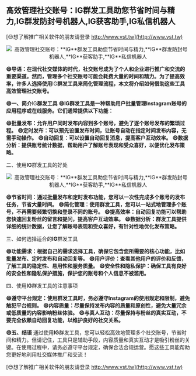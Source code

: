 ## **高效管理社交账号：**IG**群发工具助您节省时间与精力,**IG**群发防封号机器人,**IG**获客助手,**IG**私信机器人**

[😍想了解推广相关软件的朋友请登录 http://www.vst.tw](http://www.vst.tw)

 <center><img src="https://vst.tw/MP4/tuiguang/png/3.png" alt="高效管理社交账号：**IG**群发工具助您节省时间与精力,**IG**群发防封号机器人,**IG**获客助手,**IG**私信机器人"></center>

**😄导语：在现代社交媒体的时代，社交账号成为了个人和企业进行推广和交流的重要渠道。然而，管理多个社交账号可能会耗费大量的时间和精力。为了提高效率，许多人选择使用**IG**群发工具来简化管理流程，本文将介绍如何借助这些工具高效管理社交账号。**

**😄一、简介**IG**群发工具**
**😄**IG**群发工具是一种帮助用户批量管理Instagram账号的应用程序或在线服务。它们通常提供以下功能：**

**😄批量发布：允许用户同时发布内容到多个账号，避免了逐个账号发布的繁琐过程。**
**😄定时发布：可以预先设置发布时间，让账号自动在指定时间发布内容，无需手动操作。**
**😄自动回复：可以设置自动回复消息，提高客户互动效率。**
**😄数据分析：提供账号统计数据，帮助用户了解账号表现和受众喜好，以便优化发布策略。**

二、使用**IG**群发工具的好处

 <center><img src="https://vst.tw/MP4/tuiguang/png/5.png" alt="高效管理社交账号：**IG**群发工具助您节省时间与精力,**IG**群发防封号机器人,**IG**获客助手,**IG**私信机器人"></center>

**😄节省时间：通过批量发布和定时发布功能，您可以一次性完成多个账号的发布任务，节省大量时间。**
**😄简化管理：使用群发工具，您可以一站式地管理多个账号，不再需要频繁切换和登录不同的账号。**
**😄提高效率：自动回复功能可以帮助您快速回复粉丝的留言和提问，提高客户互动效率。**
**😄数据分析：群发工具提供详细的统计数据，让您了解账号表现和受众喜好，有针对性地优化发布策略。**

三、如何选择适合的**IG**群发工具

**😄功能需求：根据自己的需求选择工具，确保它包含您所需要的核心功能，比如批量发布、定时发布和自动回复等。**
**😄用户评价：查看其他用户的评价和反馈，了解工具的稳定性、易用性和服务质量。**
**😄安全性和隐私保护：确保工具有良好的安全性和隐私保护措施，保护您的账号和个人信息不被滥用。**

四、使用**IG**群发工具的注意事项

**😄遵守平台规定：使用群发工具时，务必遵守Instagram的使用规定和限制，避免触犯平台规则。**
**😄内容质量：尽量保持发布内容的质量和原创性，避免大量冗余或低质量的内容影响粉丝体验。**
**😄与真人互动：尽量保持与粉丝的真实互动，不要完全依赖自动回复功能，以维护良好的社交关系。**

**😄五、结语**
通过使用**IG**群发工具，您可以轻松高效地管理多个社交账号，节省时间和精力。但请记住，工具只是辅助手段，内容质量和真实互动才是吸引粉丝的关键。在使用过程中，请务必遵守平台规定，确保合法合规运营。愿这些工具能帮助您更好地利用社交媒体推广和交流！

[😍想了解推广相关软件的朋友请登录 http://www.vst.tw](http://www.vst.tw)



